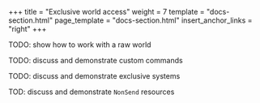 +++
title = "Exclusive world access"
weight = 7
template = "docs-section.html"
page_template = "docs-section.html"
insert_anchor_links = "right"
+++

TODO: show how to work with a raw world

TODO: discuss and demonstrate custom commands

TODO: discuss and demonstrate exclusive systems

TOD: discuss and demonstrate `NonSend` resources
